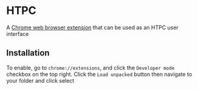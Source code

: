 # HTPC

A [Chrome web browser extension](https://developer.chrome.com/docs/extensions/) that can be used as an HTPC user interface

## Installation

To enable, go to `chrome://extensions`, and click the `Developer mode` checkbox on the top right. Click the `Load unpacked` button then navigate to your folder and click select
